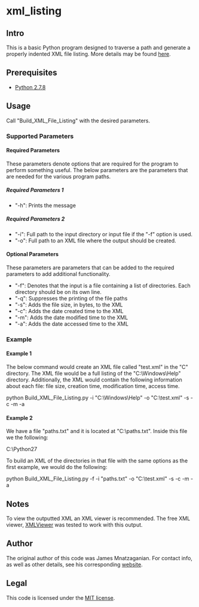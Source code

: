 # xml_listing
## Intro
This is a basic Python program designed to traverse a path and generate a
properly indented XML file listing. More details may be found
[here](http://techtorials.me/xml-file-listing).
## Prerequisites
- [Python 2.7.8](https://www.python.org/download/releases/2.7.8/)

## Usage
Call "Build_XML_File_Listing" with the desired parameters.
### Supported Parameters
#### Required Parameters
These parameters denote options that are required for the program to perform
something useful. The below parameters are the parameters that are needed for
the various program paths.
##### Required Parameters 1
- "-h": Prints the message

##### Required Parameters 2
- "-i": Full path to the input directory or input file if the "-f" option is
used.
- "-o": Full path to an XML file where the output should be created.

#### Optional Parameters
These parameters are parameters that can be added to the required parameters
to add additional functionality.

- "-f": Denotes that the input is a file containing a list of directories. Each
directory should be on its own line.
- "-q": Suppresses the printing of the file paths
- "-s": Adds the file size, in bytes, to the XML
- "-c": Adds the date created time to the XML
- "-m": Adds the date modified time to the XML
- "-a": Adds the date accessed time to the XML

### Example
#### Example 1
The below command would create an XML file called "test.xml" in the "C"
directory. The XML file would be a full listing of the "C:\Windows\Help"
directory. Additionally, the XML would contain the following information about
each file: file size, creation time, modification time, access time.

python Build_XML_File_Listing.py -i "C:\Windows\Help" -o "C:\test.xml" -s -c
-m -a
#### Example 2
We have a file "paths.txt" and it is located at "C:\paths.txt". Inside this
file we the following:

C:\Python27

To build an XML of the directories in that file with the same options as the
first example, we would do the following:

python Build_XML_File_Listing.py -f -i "paths.txt" -o "C:\test.xml" -s -c -m -a
## Notes
To view the outputted XML an XML viewer is recommended. The free XML viewer,
[XMLViewer](http://www.mindfusion.eu/product1.html) was tested to work with
this output.
## Author
The original author of this code was James Mnatzaganian. For contact info, as
well as other details, see his corresponding [website](http://techtorials.me).
## Legal
This code is licensed under the [MIT license](http://opensource.org/licenses/mit-license.php).